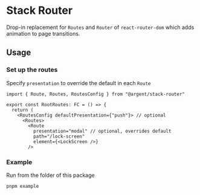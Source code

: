 # Stack Router

Drop-in replacement for `Routes` and `Router` of `react-router-dom` which adds animation to page transitions.

## Usage

### Set up the routes

Specify `presentation` to override the default in each `Route`

```tsx
import { Route, Routes, RoutesConfig } from "@argent/stack-router"

export const RootRoutes: FC = () => {
  return (
    <RoutesConfig defaultPresentation={"push"}> // optional
      <Routes>
        <Route
          presentation="modal" // optional, overrides default
          path="/lock-screen"
          element={<LockScreen />}
        />

```

### Example

Run from the folder of this package

```bash
pnpm example
```

